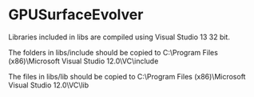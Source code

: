# GPUSurfaceEvolver

Libraries included in libs are compiled using Visual Studio 13 32 bit.

The folders in libs/include should be copied to C:\Program Files (x86)\Microsoft Visual Studio 12.0\VC\include

The files in libs/lib should be copied to C:\Program Files (x86)\Microsoft Visual Studio 12.0\VC\lib